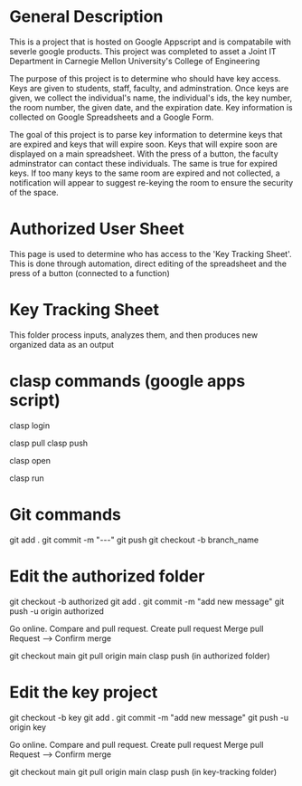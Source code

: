 # General Description

This is a project that is hosted on Google Appscript and is compatabile with severle google products. This project was completed to asset a Joint IT Department in Carnegie Mellon University's College of Engineering

The purpose of this project is to determine who should have key access. Keys are given to students, staff, faculty, and adminstration. Once keys are given, we collect the individual's name, the individual's ids, the key number, the room number, the given date, and the expiration date. Key information is collected on Google Spreadsheets and a Google Form.

The goal of this project is to parse key information to determine keys that are expired and keys that will expire soon. Keys that will expire soon are displayed on a main spreadsheet. With the press of a button, the faculty adminstrator can contact these individuals. The same is true for expired keys. If too many keys to the same room are expired and not collected, a notification will appear to suggest re-keying the room to ensure the security of the space.


# Authorized User Sheet

This page is used to determine who has access to the 'Key Tracking Sheet'. This is done through automation, direct editing of the spreadsheet and 
the press of a button (connected to a function)

# Key Tracking Sheet

This folder process inputs, analyzes them, and then produces new organized data as an output



# clasp commands (google apps script)
clasp login

clasp pull
clasp push

clasp open

clasp run <functionName>


# Git commands

git add .
git commit -m "---"
git push
git checkout -b branch_name



# Edit the authorized folder

git checkout -b authorized
git add .
git commit -m "add new message"
git push -u origin authorized

Go online. Compare and pull request. Create pull request
Merge pull Request --> Confirm merge

git checkout main
git pull origin main
clasp push (in authorized folder)

# Edit the key project

git checkout -b key
git add .
git commit -m "add new message"
git push -u origin key

Go online. Compare and pull request. Create pull request
Merge pull Request --> Confirm merge

git checkout main
git pull origin main
clasp push (in key-tracking folder)